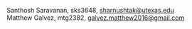 Santhosh Saravanan, sks3648, sharnushtak@utexas.edu \
Matthew Galvez, mtg2382, galvez.matthew2016@gmail.com
